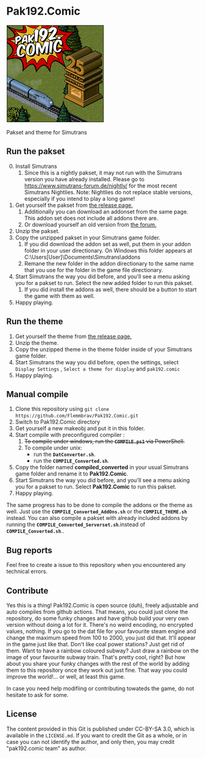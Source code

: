 # Pak192.Comic
![logo](pakset/UI/128/images/big_logo_25_years.png)

Pakset and theme for Simutrans

## Run the pakset

0. Install Simutrans
	1. Since this is a nightly pakset, it may not run with the Simutrans version you have already installed. Please go to https://www.simutrans-forum.de/nightly/ for the most recent Simutrans Nightlies.
	Note: Nightlies do not replace stable versions, especially if you intend to play a long game!
1. Get yourself the pakset from [the release page.](https://github.com/Flemmbrav/Pak192.Comic/releases)
	1. Additionally you can download an addonset from the same page. This addon set does not include all addons there are.
	2. Or download yourself an old version from [the forum.](https://forum.simutrans.com/index.php?board=120.0)
2. Unzip the pakset.
3. Copy the unzipped pakset in your Simutrans game folder.
	1. If you did download the addon set as well, put them in your addon folder in your user directionary. On Windows this folder appears at C:\Users\[User]\Documents\Simutrans\addons
	2. Remane the new folder in the addon directionary to the same name that you use for the folder in the game file directionary.
4. Start Simutrans the way you did before, and you'll see a menu asking you for a pakset to run. Select the new added folder to run this pakset.
	1. If you did install the addons as well, there should be a button to start the game with them as well.
5. Happy playing.

## Run the theme

1. Get yourself the theme from [the release page.](https://github.com/Flemmbrav/Pak192.Comic/releases)
2. Unzip the theme.
3. Copy the unzipped theme in the theme folder inside of your Simutrans game folder.
4. Start Simutrans the way you did before, open the settings, select `Display Settings` , `Select a theme for display` and `pak192.comic`
5. Happy playing.

## Manual compile

1. Clone this repository using `git clone https://github.com/Flemmbrav/Pak192.Comic.git`
2. Switch to Pak192.Comic directory
3. Get yourself a new makeobj and put it in this folder.
3. Start compile with preconfigured compiler :
	1. ~~To compile under windows, run the **`COMPILE.ps1`** via PowerShell.~~
	2. To compile under unix:
        - run the **`DatConverter.sh`**.
        - run the **`COMPILE_Converted.sh`**.
4. Copy the folder named **compiled_converted** in your usual Simutrans game folder and rename it to **Pak192.Comic**.
5. Start Simutrans the way you did before, and you'll see a menu asking you for a pakset to run. Select **Pak192.Comic** to run this pakset.
6. Happy playing.

The same progress has to be done to compile the addons or the theme as well. Just use the **`COMPILE_Converted_AddOns.sh`** or the **`COMPILE_THEME.sh`** instead.
You can also compile a pakset with already included addons by running the **`COMPILE_Converted_Serverset.sh`**.instead of **`COMPILE_Converted.sh`**..

## Bug reports

Feel free to create a issue to this repository when you encountered any technical errors.

## Contribute

Yes this is a thing!
Pak192.Comic is open source (duh), freely adjustable and auto compiles from github actions. That means, you could just clone the repository, do some funky changes and have github build your very own version without doing a lot for it. There's no weird encoding, no encrypted values, nothing. If you go to the dat file for your favourite steam engine and change the maximum speed from 100 to 2000, you just did that. It'll appear in the game just like that. Don't like coal power stations? Just get rid of them. Want to have a rainbow coloured subway? Just draw a rainbow on the image of your favourite subway train.
That's pretty cool, right?
But how about you share your funky changes with the rest of the world by adding them to this repository once they work out just fine. That way you could improve the world!… or well, at least this game.

In case you need help modifiing or contributing towateds the game, do not hesitate to ask for some.

## License

The content provided in this Git is published under CC-BY-SA 3.0, which is available in the `LICENSE.md`. If you want to credit the Git as a whole, or in case you can not identify the author, and only then, you may credit "pak192.comic team" as author.
